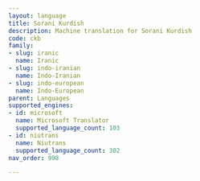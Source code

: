 ```yaml
---
layout: language
title: Sorani Kurdish
description: Machine translation for Sorani Kurdish
code: ckb
family:
- slug: iranic
  name: Iranic
- slug: indo-iranian
  name: Indo-Iranian
- slug: indo-european
  name: Indo-European
parent: Languages
supported_engines:
- id: microsoft
  name: Microsoft Translator
  supported_language_count: 103
- id: niutrans
  name: Niutrans
  supported_language_count: 302
nav_order: 998

---
```



